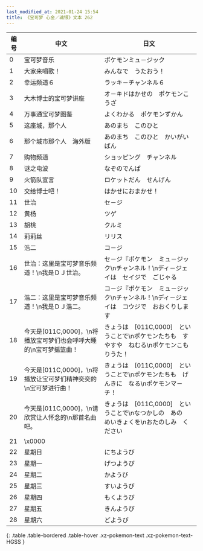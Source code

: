 ```yaml
---
last_modified_at: 2021-01-24 15:54
title: 《宝可梦 心金／魂银》文本 262
---
```

| 编号 | 中文 | 日文 |
| ---- | ---- | ---- |
| 0 | 宝可梦音乐 | ポケモンミュ－ジック |
| 1 | 大家来唱歌！ | みんなで　うたおう！ |
| 2 | 幸运频道６ | ラッキ－チャンネル６ |
| 3 | 大木博士的宝可梦讲座 | オ－キドはかせの　ポケモンこうざ |
| 4 | 万事通宝可梦图鉴 | よくわかる　ポケモンずかん |
| 5 | 这座城，那个人 | あのまち　このひと |
| 6 | 那个城市那个人　海外版 | あのまち　このひと　かいがいばん |
| 7 | 购物频道 | ショッピング　チャンネル |
| 8 | 谜之电波 | なぞのでんぱ |
| 9 | 火箭队宣言 | ロケットだん　せんげん |
| 10 | 交给博士吧！ | はかせにおまかせ！ |
| 11 | 世治 | セ－ジ |
| 12 | 黄杨 | ツゲ |
| 13 | 胡桃 | クルミ |
| 14 | 莉莉丝 | リリス |
| 15 | 浩二 | コ－ジ |
| 16 | 世治：这里是宝可梦音乐频道！\n我是ＤＪ世治。 | セ－ジ『ポケモン　ミュ－ジック\nチャンネル！\nディ－ジェイは　セイジで　ごじゃる |
| 17 | 浩二：这里是宝可梦音乐频道！\n我是ＤＪ浩二。 | コ－ジ『ポケモン　ミュ－ジック\nチャンネル！\nディ－ジェイは　コウジで　おおくりします |
| 18 | 今天是[011C,0000]，\n将播放宝可梦们也会呼呼大睡的\n宝可梦摇篮曲！ | きょうは　[011C,0000]　ということで\nポケモンたちも　すやすや　ねむる\nポケモンこもりうた！ |
| 19 | 今天是[011C,0000]，\n将播放让宝可梦们精神奕奕的\n宝可梦进行曲！ | きょうは　[011C,0000]　ということで\nポケモンたちも　げんきに　なる\nポケモンマ－チ！ |
| 20 | 今天是[011C,0000]，\n请欣赏让人怀念的\n那首名曲吧。 | きょうは　[011C,0000]　ということで\nなつかしの　あの　めいきょくを\nおたのしみ　ください |
| 21 | \x0000 |  |
| 22 | 星期日 | にちようび |
| 23 | 星期一 | げつようび |
| 24 | 星期二 | かようび |
| 25 | 星期三 | すいようび |
| 26 | 星期四 | もくようび |
| 27 | 星期五 | きんようび |
| 28 | 星期六 | どようび |
{: .table .table-bordered .table-hover .xz-pokemon-text .xz-pokemon-text-HGSS }